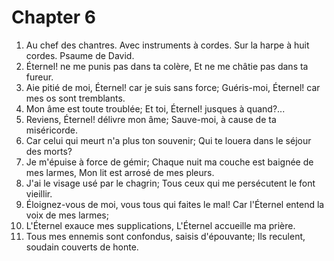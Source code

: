 # Chapter 6

1. Au chef des chantres. Avec instruments à cordes. Sur la harpe à huit cordes. Psaume de David.
2. Éternel! ne me punis pas dans ta colère, Et ne me châtie pas dans ta fureur.
3. Aie pitié de moi, Éternel! car je suis sans force; Guéris-moi, Éternel! car mes os sont tremblants.
4. Mon âme est toute troublée; Et toi, Éternel! jusques à quand?...
5. Reviens, Éternel! délivre mon âme; Sauve-moi, à cause de ta miséricorde.
6. Car celui qui meurt n'a plus ton souvenir; Qui te louera dans le séjour des morts?
7. Je m'épuise à force de gémir; Chaque nuit ma couche est baignée de mes larmes, Mon lit est arrosé de mes pleurs.
8. J'ai le visage usé par le chagrin; Tous ceux qui me persécutent le font vieillir.
9. Éloignez-vous de moi, vous tous qui faites le mal! Car l'Éternel entend la voix de mes larmes;
10. L'Éternel exauce mes supplications, L'Éternel accueille ma prière.
11. Tous mes ennemis sont confondus, saisis d'épouvante; Ils reculent, soudain couverts de honte.

